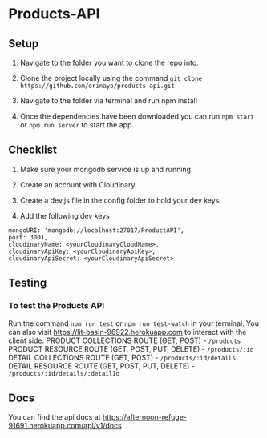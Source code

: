 # Products-API
## Setup
1. Navigate to the folder you want to clone the repo into.

2. Clone the project locally using the command ```git clone https://github.com/orinayo/products-api.git```

3. Navigate to the folder via terminal and run npm install

4. Once the dependencies have been downloaded you can run ```npm start``` or ```npm run server``` to start the app.

## Checklist
1. Make sure your mongodb service is up and running.

2. Create an account with Cloudinary.

3. Create a dev.js file in the config folder to hold your dev keys.

4. Add the following dev keys
``` 
mongoURI: 'mongodb://localhost:27017/ProductAPI',
port: 3001,
cloudinaryName: <yourCloudinaryCloudName>,
cloudinaryApiKey: <yourCloudinaryApiKey>,
cloudinaryApiSecret: <yourCloudinaryApiSecret>
```

## Testing 
### To test the Products API
Run the command ```npm run test``` or ```npm run test-watch``` in your terminal.
You can also visit https://lit-basin-96922.herokuapp.com to interact with the client side.
PRODUCT COLLECTIONS ROUTE (GET, POST) - `/products`
PRODUCT RESOURCE ROUTE (GET, POST, PUT, DELETE) - `/products/:id`
DETAIL COLLECTIONS ROUTE (GET, POST) - `/products/:id/details`
DETAIL RESOURCE ROUTE (GET, POST, PUT, DELETE) - `/products/:id/details/:detailId`

## Docs
You can find the api docs at https://afternoon-refuge-91691.herokuapp.com/api/v1/docs
